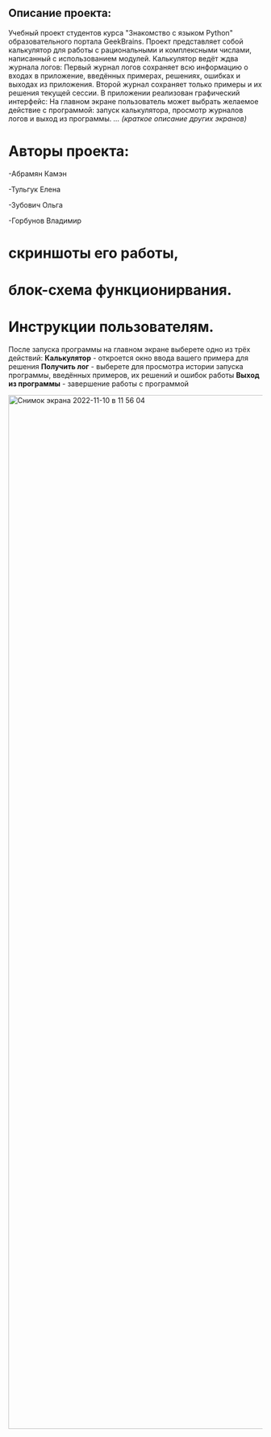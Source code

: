 ## Описание проекта:
Учебный проект студентов курса "Знакомство с языком Python" образовательного портала GeekBrains.
Проект представляет собой калькулятор для работы с рациональными и комплексными числами, написанный с использованием модулей.
Калькулятор ведёт ждва журнала логов:
Первый журнал логов сохраняет всю информацию о входах в приложение, введённых примерах, решениях, ошибках и выходах из приложения.
Второй журнал сохраняет только примеры и их решения текущей сессии.
В приложении реализован графический интерфейс:
На главном экране пользователь может выбрать желаемое действие с программой: запуск калькулятора, просмотр журналов логов и выход из программы.
_... (краткое описание других экранов)_

# Авторы проекта:


-Абрамян Камэн

-Тульгук Елена

-Зубович Ольга

-Горбунов Владимир


# скриншоты его работы, 
# блок-схема функционирвания.
# Инструкции пользователям.
После запуска программы на главном экране выберете одно из трёх действий:
**Калькулятор** - откроется окно ввода вашего примера для решения
**Получить лог** - выберете для просмотра истории запуска программы, введённых примеров, их решений и ошибок работы
**Выход из программы** - завершение работы с программой

<img width="2048" alt="Снимок экрана 2022-11-10 в 11 56 04" src="https://user-images.githubusercontent.com/110591063/202224674-427cdfff-8410-4e7f-ad8d-c0e57debe435.png">
